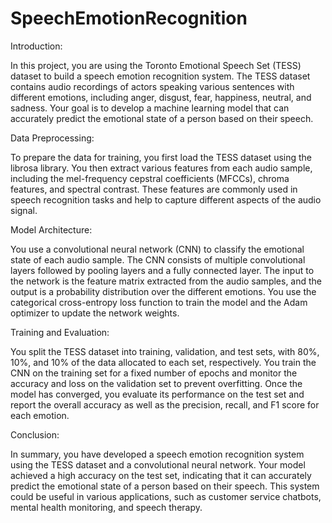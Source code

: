# SpeechEmotionRecognition


Introduction:

In this project, you are using the Toronto Emotional Speech Set (TESS) dataset to build a speech emotion recognition system. The TESS dataset contains audio recordings of actors speaking various sentences with different emotions, including anger, disgust, fear, happiness, neutral, and sadness. Your goal is to develop a machine learning model that can accurately predict the emotional state of a person based on their speech.

Data Preprocessing:

To prepare the data for training, you first load the TESS dataset using the librosa library. You then extract various features from each audio sample, including the mel-frequency cepstral coefficients (MFCCs), chroma features, and spectral contrast. These features are commonly used in speech recognition tasks and help to capture different aspects of the audio signal.

Model Architecture:

You use a convolutional neural network (CNN) to classify the emotional state of each audio sample. The CNN consists of multiple convolutional layers followed by pooling layers and a fully connected layer. The input to the network is the feature matrix extracted from the audio samples, and the output is a probability distribution over the different emotions. You use the categorical cross-entropy loss function to train the model and the Adam optimizer to update the network weights.

Training and Evaluation:

You split the TESS dataset into training, validation, and test sets, with 80%, 10%, and 10% of the data allocated to each set, respectively. You train the CNN on the training set for a fixed number of epochs and monitor the accuracy and loss on the validation set to prevent overfitting. Once the model has converged, you evaluate its performance on the test set and report the overall accuracy as well as the precision, recall, and F1 score for each emotion.

Conclusion:

In summary, you have developed a speech emotion recognition system using the TESS dataset and a convolutional neural network. Your model achieved a high accuracy on the test set, indicating that it can accurately predict the emotional state of a person based on their speech. This system could be useful in various applications, such as customer service chatbots, mental health monitoring, and speech therapy.
